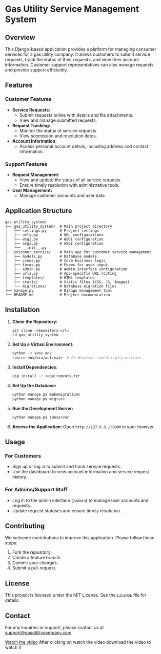 # Gas Utility Service Management System

## Overview
This Django-based application provides a platform for managing consumer services for a gas utility company. It allows customers to submit service requests, track the status of their requests, and view their account information. Customer support representatives can also manage requests and provide support efficiently.

## Features

### Customer Features
- **Service Requests:**
  - Submit requests online with details and file attachments.
  - View and manage submitted requests.
- **Request Tracking:**
  - Monitor the status of service requests.
  - View submission and resolution dates.
- **Account Information:**
  - Access personal account details, including address and contact information.

### Support Features
- **Request Management:**
  - View and update the status of all service requests.
  - Ensure timely resolution with administrative tools.
- **User Management:**
  - Manage customer accounts and user data.

## Application Structure
```
gas_utility_system/
├── gas_utility_system/  # Main project directory
│   ├── settings.py      # Project settings
│   ├── urls.py          # URL configurations
│   ├── wsgi.py          # WSGI configuration
│   ├── asgi.py          # ASGI configuration
│   └── __init__.py
├── customer_service/    # Main app for customer service management
│   ├── models.py        # Database models
│   ├── views.py         # Core business logic
│   ├── forms.py         # Forms for user input
│   ├── admin.py         # Admin interface configuration
│   ├── urls.py          # App-specific URL routing
│   ├── templates/       # HTML templates
│   ├── static/          # Static files (CSS, JS, Images)
│   └── migrations/      # Database migration files
├── manage.py            # Django management tool
└── README.md            # Project documentation
```

## Installation
1. **Clone the Repository:**
   ```bash
   git clone <repository-url>
   cd gas_utility_system
   ```
2. **Set Up a Virtual Environment:**
   ```bash
   python -m venv env
   source env/bin/activate  # On Windows: env\Scripts\activate
   ```
3. **Install Dependencies:**
   ```bash
   pip install -r requirements.txt
   ```
4. **Set Up the Database:**
   ```bash
   python manage.py makemigrations
   python manage.py migrate
   ```
5. **Run the Development Server:**
   ```bash
   python manage.py runserver
   ```
6. **Access the Application:**
   Open `http://127.0.0.1:8000` in your browser.

## Usage
### For Customers
- Sign up or log in to submit and track service requests.
- Use the dashboard to view account information and service request history.

### For Admins/Support Staff
- Log in to the admin interface (`/admin`) to manage user accounts and requests.
- Update request statuses and ensure timely resolution.

## Contributing
We welcome contributions to improve this application. Please follow these steps:
1. Fork the repository.
2. Create a feature branch.
3. Commit your changes.
4. Submit a pull request.

## License
This project is licensed under the MIT License. See the `LICENSE` file for details.

## Contact
For any inquiries or support, please contact us at support@gasutilitycompany.com.


[Watch the video](video1851612785.mp4)
After clicking on watch the video download the video to watch it
